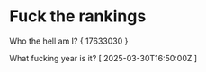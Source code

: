 # Fuck the rankings

Who the hell am I?
{ 17633030 }

What fucking year is it?
[ 2025-03-30T16:50:00Z ]
